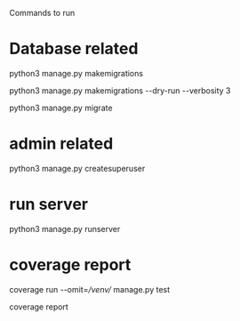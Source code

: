 Commands to run

# Database related
python3 manage.py makemigrations

python3 manage.py makemigrations  --dry-run --verbosity 3

python3 manage.py migrate

# admin related
python3 manage.py createsuperuser


# run server
python3 manage.py runserver


# coverage report
coverage run --omit=*/venv/* manage.py test

coverage report